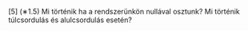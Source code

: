[5] (∗1.5) Mi történik ha a rendszerünkön nullával osztunk? Mi történik túlcsordulás és alulcsordulás esetén?
